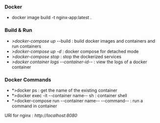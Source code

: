 ### Docker 

- docker image build -t nginx-app:latest .


### Build & Run

- *>docker-compose up* --build : build docker images and containers and run containers
- *>docker-compose up -d*  : docker compose for detached mode
- *>docker-compose stop* : stop the dockerized services
- *>docker container logs --container-id--* : view the logs of a docker container

### Docker Commands

- *>docker ps : get the name of the existing container
- *>docker exec -it --container name-- sh : container shell
- *>docker-compose run --container name-- --command-- : run a command in container


URI for nginx : *http://localhost:8080*
